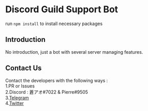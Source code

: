 # Discord Guild Support Bot
run `npm install` to install necessary packages
## Introduction
No introduction, just a bot with several server managing features.
## Contact Us
Contact the developers with the following ways :\
1.PR or Issues\
2.Discord : 蒼アオ#7022 & Pierre#9505\
3.[Telegram](https://t.me/nkmraoao/)\
4.[Twitter](https://twitter.com/nkmraoao/)